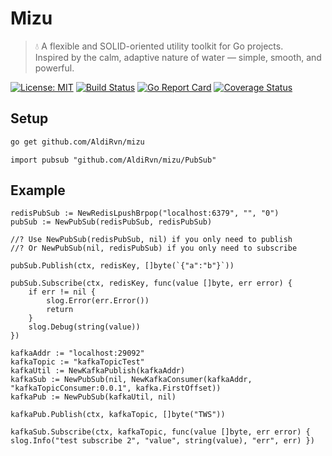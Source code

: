 # Mizu

> 💧 A flexible and SOLID-oriented utility toolkit for Go projects.  
> Inspired by the calm, adaptive nature of water — simple, smooth, and powerful.

[![License: MIT](https://img.shields.io/badge/License-MIT-yellow.svg)](https://opensource.org/licenses/MIT)
[![Build Status](https://github.com/AldiRvn/mizu/actions/workflows/go.yml/badge.svg)](https://github.com/AldiRvn/mizu/actions/workflows/go.yml)
[![Go Report Card](https://goreportcard.com/badge/github.com/AldiRvn/mizu)](https://goreportcard.com/report/github.com/AldiRvn/mizu)
[![Coverage Status](https://coveralls.io/repos/github/AldiRvn/mizu/badge.svg?branch=master)](https://coveralls.io/github/AldiRvn/mizu?branch=master)

## Setup

```bash
go get github.com/AldiRvn/mizu
```

```golang
import pubsub "github.com/AldiRvn/mizu/PubSub"
```

## Example

```golang
redisPubSub := NewRedisLpushBrpop("localhost:6379", "", "0")
pubSub := NewPubSub(redisPubSub, redisPubSub) 

//? Use NewPubSub(redisPubSub, nil) if you only need to publish
//? Or NewPubSub(nil, redisPubSub) if you only need to subscribe

pubSub.Publish(ctx, redisKey, []byte(`{"a":"b"}`))

pubSub.Subscribe(ctx, redisKey, func(value []byte, err error) {
    if err != nil {
        slog.Error(err.Error())
        return
    }
    slog.Debug(string(value))
})

kafkaAddr := "localhost:29092"
kafkaTopic := "kafkaTopicTest"
kafkaUtil := NewKafkaPublish(kafkaAddr)
kafkaSub := NewPubSub(nil, NewKafkaConsumer(kafkaAddr, "kafkaTopicConsumer:0.0.1", kafka.FirstOffset))
kafkaPub := NewPubSub(kafkaUtil, nil)

kafkaPub.Publish(ctx, kafkaTopic, []byte("TWS"))

kafkaSub.Subscribe(ctx, kafkaTopic, func(value []byte, err error) { slog.Info("test subscribe 2", "value", string(value), "err", err) })
```
